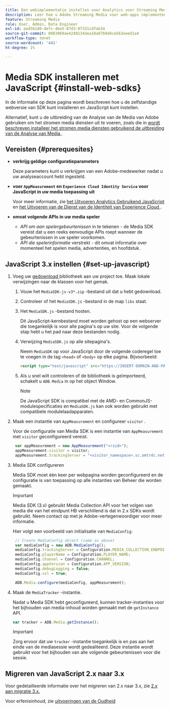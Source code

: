 ```yaml
---
title: Een webimplementatie instellen voor Analytics voor Streaming Media
description: Leer hoe u Adobe Streaming Media voor web-apps implementeert.
feature: Streaming Media
role: User, Admin, Data Engineer
exl-id: aed561d0-defc-4be5-87d3-0f331cdfab34
source-git-commit: 0083869ae4248134dea18a87b9d4ce563eeed1a4
workflow-type: tm+mt
source-wordcount: '441'
ht-degree: 1%

---
```


# Media SDK installeren met JavaScript {#install-web-sdks}

In de informatie op deze pagina wordt beschreven hoe u de zelfstandige webversie van SDK kunt installeren en JavaScript kunt instellen.

Alternatief, kunt u de uitbreiding van de Analyse van de Media van Adobe gebruiken om het stromen media diensten uit te voeren, zoals die in [ wordt beschreven installeer het stromen media diensten gebruikend de uitbreiding van de Analyse van Media ](/help/implementation/media-sdk/setup/web-implementation-tags.md).

## Vereisten {#prerequesites}

* **verkrijg geldige configuratieparameters**

  Deze parameters kunt u verkrijgen van een Adobe-medewerker nadat u uw analyseaccount hebt ingesteld.

* **voer `AppMeasurement` en `Experience Cloud Identity Service` voor JavaScript in uw media toepassing uit**

  Voor meer informatie, zie [ het Uitvoeren Analytics Gebruikend JavaScript ](https://experienceleague.adobe.com/docs/analytics/implementation/js/overview.html?lang=nl-NL) en [ het Uitvoeren van de Dienst van de Identiteit van Experience Cloud ](https://experienceleague.adobe.com/docs/id-service/using/implementation/setup-analytics.html?lang=nl-NL).

* **omvat volgende APIs in uw media speler**

   * *API om aan spelergebeurtenissen* in te tekenen - de Media SDK vereist dat u een reeks eenvoudige APIs roept wanneer de gebeurtenissen in uw speler voorkomen.
   * *API die spelerinformatie* verstrekt - dit omvat informatie over momenteel het spelen media, advertenties, en hoofdstuk.

## JavaScript 3.x instellen {#set-up-javascript}

1. Voeg uw [ gedownload ](/help/getting-started/download-sdks.md) bibliotheek aan uw project toe. Maak lokale verwijzingen naar de klassen voor het gemak.

   1. Vouw het `MediaSDK-js-v3*.zip` -bestand uit dat u hebt gedownload.
   1. Controleer of het `MediaSDK.js` -bestand in de map `libs` staat.

   1. Het `MediaSDK.js` -bestand hosten.

      Dit JavaScript-kernbestand moet worden gehost op een webserver die toegankelijk is voor alle pagina&#39;s op uw site. Voor de volgende stap hebt u het pad naar deze bestanden nodig.

   1. Verwijzing `MediaSDK.js` op alle sitepagina&#39;s.

      Neem `MediaSDK` op voor JavaScript door de volgende coderegel toe te voegen in de tag `<head>` of `<body>` op elke pagina. Bijvoorbeeld:

      ```html
      <script type="text/javascript" src="https://INSERT-DOMAIN-AND-PATH-TO-CODE-HERE/MediaSDK.js"></script>
      ```

   1. Als u snel wilt controleren of de bibliotheek is geïmporteerd, schakelt u `ADB.Media` in op het object Window.

      >[!NOTE]
      >
      >De JavaScript SDK is compatibel met de AMD- en CommonJS-modulespecificaties en `MediaSDK.js` kan ook worden gebruikt met compatibele modulelaadapparaten.

1. Maak een instantie van `AppMeasurement` en configureer `visitor` .

   Voor de configuratie van Media SDK is een instantie van `AppMeasurement` met `visitor` geconfigureerd vereist.

   ```js
    var appMeasurement = new AppMeasurement("<rsid>");
    appMeasurement.visitor = visitor;
    appMeasurement.trackingServer = "<visitor_namespace>.sc.omtrdc.net";
   ```

1. Media SDK configureren

   Media SDK moet één keer per webpagina worden geconfigureerd en de configuratie is van toepassing op alle instanties van Beheer die worden gemaakt.

   >[!IMPORTANT]
   >
   > Media SDK (3.x) gebruikt Media Collection API voor het volgen van media die van het eindpunt HB verschillend is dat in 2.x SDKs wordt gebruikt. Neem contact op met je Adobe-vertegenwoordiger voor meer informatie.

   Hier volgt een voorbeeld van initialisatie van `MediaConfig`:

   ```js
    // Create MediaConfig object (same as above)
    var mediaConfig = new ADB.MediaConfig();
    mediaConfig.trackingServer = Configuration.MEDIA_COLLECTION_ENDPOINT;
    mediaConfig.playerName = Configuration.PLAYER_NAME;
    mediaConfig.channel = Configuration.CHANNEL;
    mediaConfig.appVersion = Configuration.APP_VERSION;
    mediaConfig.debugLogging = false;
    mediaConfig.ssl = true;
   
    ADB.Media.configure(mediaConfig, appMeasurement);
   ```

1. Maak de `MediaTracker` -instantie.

   Nadat u Media SDK hebt geconfigureerd, kunnen tracker-instanties voor het bijhouden van media-inhoud worden gemaakt met de `getInstance` API.

   ```js
   var tracker = ADB.Media.getInstance();
   ```

   >[!IMPORTANT]
   >
   >Zorg ervoor dat uw `tracker` -instantie toegankelijk is en pas aan het einde van de mediasessie wordt gedealiteerd. Deze instantie wordt gebruikt voor het bijhouden van alle volgende gebeurtenissen voor die sessie.

## Migreren van JavaScript 2.x naar 3.x

Voor gedetailleerde informatie over het migreren van 2.x naar 3.x, zie [ 2.x aan migratie 3.x.](https://adobe-marketing-cloud.github.io/media-sdks/reference/javascript_3x/MigrationGuide.html)

Voor erfenisinhoud, zie [ uitvoeringen van de Oudheid ](/help/legacy/media-sdk/setup/setup-overview.md)
